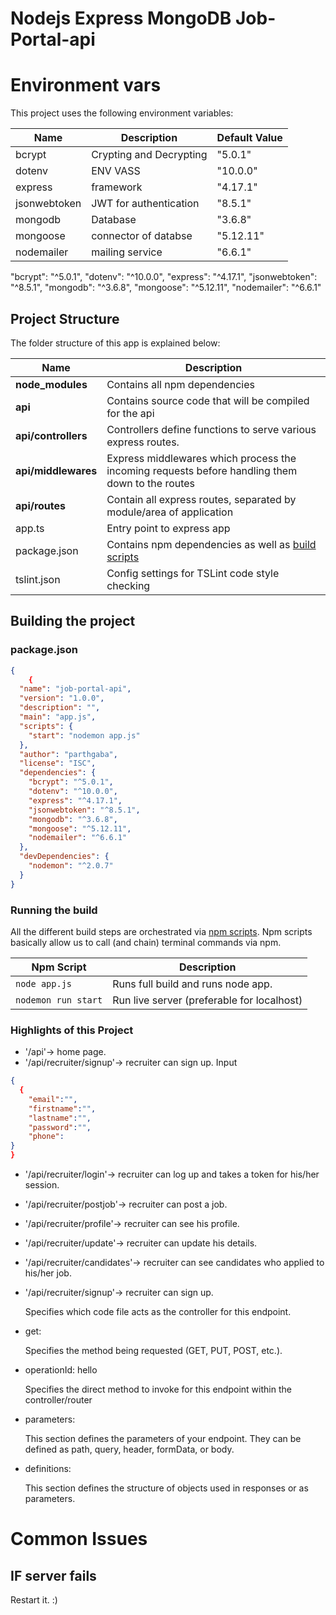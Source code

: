 # Nodejs Express MongoDB Job-Portal-api

# Environment vars
This project uses the following environment variables:

| Name                          | Description                         | Default Value                                  |
| ----------------------------- | ------------------------------------| -----------------------------------------------|
|bcrypt           | Crypting and Decrypting           | "5.0.1"      |
|dotenv           | ENV VASS           | "10.0.0"      |
|express           | framework           | "4.17.1"      |
|jsonwebtoken           | JWT for authentication          | "8.5.1"      |
|mongodb           | Database           | "3.6.8"      |
|mongoose           | connector of databse           | "5.12.11"      |
|nodemailer           | mailing service           | "6.6.1"      |
 "bcrypt": "^5.0.1",
    "dotenv": "^10.0.0",
    "express": "^4.17.1",
    "jsonwebtoken": "^8.5.1",
    "mongodb": "^3.6.8",
    "mongoose": "^5.12.11",
    "nodemailer": "^6.6.1"


## Project Structure
The folder structure of this app is explained below:

| Name | Description |
| ------------------------ | --------------------------------------------------------------------------------------------- |
| **node_modules**         | Contains all  npm dependencies                                                            |
| **api**                  | Contains  source code that will be compiled for the api                                |
| **api/controllers**      | Controllers define functions to serve various express routes. 
| **api/middlewares**      | Express middlewares which process the incoming requests before handling them down to the routes
| **api/routes**           | Contain all express routes, separated by module/area of application                       
| app.ts         | Entry point to express app                                                               |
| package.json             | Contains npm dependencies as well as [build scripts](#what-if-a-library-isnt-on-definitelytyped)   | tsconfig.json            | Config settings for compiling source code only written in TypeScript    
| tslint.json              | Config settings for TSLint code style checking                                                |

## Building the project
### package.json
```json
{
    {
  "name": "job-portal-api",
  "version": "1.0.0",
  "description": "",
  "main": "app.js",
  "scripts": {
    "start": "nodemon app.js"
  },
  "author": "parthgaba",
  "license": "ISC",
  "dependencies": {
    "bcrypt": "^5.0.1",
    "dotenv": "^10.0.0",
    "express": "^4.17.1",
    "jsonwebtoken": "^8.5.1",
    "mongodb": "^3.6.8",
    "mongoose": "^5.12.11",
    "nodemailer": "^6.6.1"
  },
  "devDependencies": {
    "nodemon": "^2.0.7"
  }
}


```

### Running the build
All the different build steps are orchestrated via [npm scripts](https://docs.npmjs.com/misc/scripts).
Npm scripts basically allow us to call (and chain) terminal commands via npm.

| Npm Script | Description |
| ------------------------- | ------------------------------------------------------------------------------------------------- |
| `node app.js`                   | Runs full build and runs node app.                 |
| `nodemon run start`                   | Run live server (preferable for localhost)      |

### Highlights of this Project

- '/api'-> home page.
- '/api/recruiter/signup'-> recruiter can sign up.
Input
```json
{
  {
    "email":"",
    "firstname":"",
    "lastname":"",
    "password":"",
    "phone":
}
}


```

- '/api/recruiter/login'-> recruiter can log up and takes a token for his/her session.
- '/api/recruiter/postjob'-> recruiter can post a job.
- '/api/recruiter/profile'-> recruiter can see his profile.
- '/api/recruiter/update'-> recruiter can update his details.
- '/api/recruiter/candidates'-> recruiter can see candidates who applied to his/her job.
- '/api/recruiter/signup'-> recruiter can sign up.

  Specifies  which code file acts as the controller for this endpoint.
- get:

  Specifies the method being requested (GET, PUT, POST, etc.).
- operationId: hello
  
  Specifies the direct method to invoke for this endpoint within the controller/router 
- parameters:
  
   This section defines the parameters of your endpoint. They can be defined as path, query, header, formData, or body.
- definitions:
   
   This section defines the structure of objects used in responses or as parameters.

# Common Issues

## IF server fails
Restart it. :)

